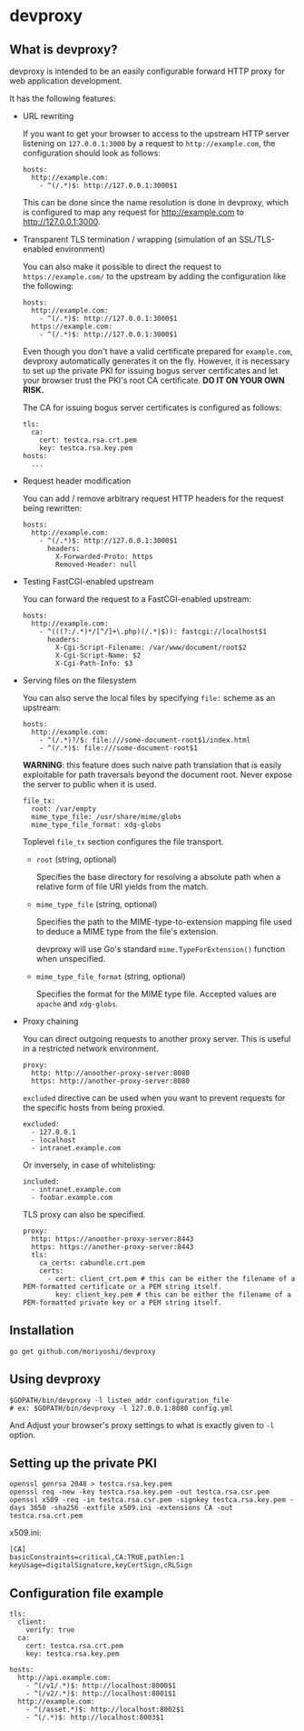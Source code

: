 # devproxy

## What is devproxy?

devproxy is intended to be an easily configurable forward HTTP proxy for web application development.

It has the following features:

* URL rewriting

  If you want to get your browser to access to the upstream HTTP server listening on `127.0.0.1:3000` by a request to `http://example.com`, the configuration should look as follows:

  ```
  hosts:
    http://example.com:
      - ^(/.*)$: http://127.0.0.1:3000$1
  ```

  This can be done since the name resolution is done in devproxy, which is configured to map any request for http://example.com to http://127.0.0.1:3000.

* Transparent TLS termination / wrapping (simulation of an SSL/TLS-enabled environment)

  You can also make it possible to direct the request to `https://example.com/` to the upstream by adding the configuration like the following:

  ```
  hosts:
    http://example.com:
      - ^(/.*)$: http://127.0.0.1:3000$1
    https://example.com:
      - ^(/.*)$: http://127.0.0.1:3000$1
  ```

  Even though you don't have a valid certificate prepared for `example.com`, devproxy automatically generates it on the fly.  However, it is necessary to set up the private PKI for issuing bogus server certificates and let your browser trust the PKI's root CA certificate.  **DO IT ON YOUR OWN RISK.**
  
  The CA for issuing bogus server certificates is configured as follows:
  
  ```
  tls:
    ca:
      cert: testca.rsa.crt.pem
      key: testca.rsa.key.pem
  hosts:
    ...
  ```
  
* Request header modification

  You can add / remove arbitrary request HTTP headers for the request being rewritten:

  ```
  hosts:
    http://example.com:
      - ^(/.*)$: http://127.0.0.1:3000$1
        headers:
          X-Forwarded-Proto: https
          Removed-Header: null
  ```

* Testing FastCGI-enabled upstream
  
  You can forward the request to a FastCGI-enabled upstream:

  ```
  hosts:
    http://example.com:
      - ^(((?:/.*)*/[^/]+\.php)(/.*|$)): fastcgi://localhost$1
        headers:
          X-Cgi-Script-Filename: /var/www/document/root$2
          X-Cgi-Script-Name: $2
          X-Cgi-Path-Info: $3
  ```

* Serving files on the filesystem
  
  You can also serve the local files by specifying `file:` scheme as an upstream:

  ```
  hosts:
    http://example.com:
      - ^(/.*)?/$: file:///some-document-root$1/index.html
      - ^(/.*)$: file:///some-document-root$1
  ```

  **WARNING**: this feature does such naive path translation that is easily exploitable for path traversals beyond the document root.  Never expose the server to public when it is used.

  ```
  file_tx:
    root: /var/empty
    mime_type_file: /usr/share/mime/globs
    mime_type_file_format: xdg-globs
  ```

  Toplevel `file_tx` section configures the file transport.

  * `root` (string, optional)

    Specifies the base directory for resolving a absolute path when a relative form of file URI yields from the match.

  * `mime_type_file` (string, optional)

    Specifies the path to the MIME-type-to-extension mapping file used to deduce a MIME type from the file's extension.
    
    devproxy will use Go's standard `mime.TypeForExtension()` function when unspecified.

  * `mime_type_file_format` (string, optional)

    Specifies the format for the MIME type file.  Accepted values are `apache` and `xdg-globs`.
   

* Proxy chaining

  You can direct outgoing requests to another proxy server.  This is useful in a restricted network environment.

  ```
  proxy:
    http: http://anoother-proxy-server:8080
    https: http://another-proxy-server:8080
  ```

  `excluded` directive can be used when you want to prevent requests for the specific hosts from being proxied.
   
  ```
  excluded: 
    - 127.0.0.1
    - localhost
    - intranet.example.com
  ```
  
  Or inversely, in case of whitelisting:

  ```
  included:
    - intranet.example.com
    - foobar.example.com
  ```
  
  TLS proxy can also be specified.
  
  ```
  proxy:
    http: https://anoother-proxy-server:8443
    https: https://another-proxy-server:8443
    tls:
      ca_certs: cabundle.crt.pem
      certs:
        - cert: client_crt.pem # this can be either the filename of a PEM-formatted certificate or a PEM string itself.
          key: client_key.pem # this can be either the filename of a PEM-formatted private key or a PEM string itself.
  ```

## Installation

```
go get github.com/moriyoshi/devproxy
```

## Using devproxy

```
$GOPATH/bin/devproxy -l listen_addr configuration_file
# ex: $GOPATH/bin/devproxy -l 127.0.0.1:8080 config.yml
```

And Adjust your browser's proxy settings to what is exactly given to `-l` option.

## Setting up the private PKI

```
openssl genrsa 2048 > testca.rsa.key.pem
openssl req -new -key testca.rsa.key.pem -out testca.rsa.csr.pem
openssl x509 -req -in testca.rsa.csr.pem -signkey testca.rsa.key.pem -days 3650 -sha256 -extfile x509.ini -extensions CA -out testca.rsa.crt.pem
```

x509.ini:
```
[CA]
basicConstraints=critical,CA:TRUE,pathlen:1
keyUsage=digitalSignature,keyCertSign,cRLSign
```

## Configuration file example

```
tls:
  client:
    verify: true
  ca:
    cert: testca.rsa.crt.pem
    key: testca.rsa.key.pem

hosts:
  http://api.example.com:
    - ^(/v1/.*)$: http://localhost:8000$1
    - ^(/v2/.*)$: http://localhost:8001$1
  http://example.com:
    - ^(/asset.*)$: http://localhost:8002$1
    - ^(/.*)$: http://localhost:8003$1
```
